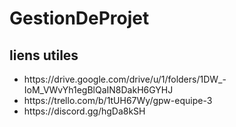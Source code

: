 # GestionDeProjet
 
 <h2>liens utiles</h2>
 <ul>
    <li>https://drive.google.com/drive/u/1/folders/1DW_-IoM_VWvYh1egBlQaIN8DakH6GYHJ</li>
    <li>https://trello.com/b/1tUH67Wy/gpw-equipe-3</li>
    <li>https://discord.gg/hgDa8kSH</li>
 </ul>